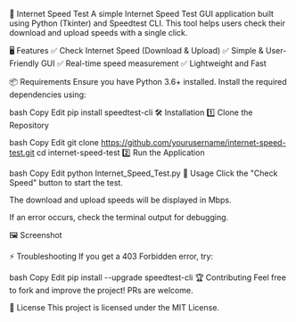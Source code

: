 🚀 Internet Speed Test
A simple Internet Speed Test GUI application built using Python (Tkinter) and Speedtest CLI. This tool helps users check their download and upload speeds with a single click.

🖥️ Features
✅ Check Internet Speed (Download & Upload)
✅ Simple & User-Friendly GUI
✅ Real-time speed measurement
✅ Lightweight and Fast

📦 Requirements
Ensure you have Python 3.6+ installed. Install the required dependencies using:

bash
Copy
Edit
pip install speedtest-cli
🛠️ Installation
1️⃣ Clone the Repository

bash
Copy
Edit
git clone https://github.com/yourusername/internet-speed-test.git
cd internet-speed-test
2️⃣ Run the Application

bash
Copy
Edit
python Internet_Speed_Test.py
📝 Usage
Click the "Check Speed" button to start the test.

The download and upload speeds will be displayed in Mbps.

If an error occurs, check the terminal output for debugging.

🖼️ Screenshot

⚡ Troubleshooting
If you get a 403 Forbidden error, try:

bash
Copy
Edit
pip install --upgrade speedtest-cli
🏆 Contributing
Feel free to fork and improve the project! PRs are welcome.

📜 License
This project is licensed under the MIT License.
